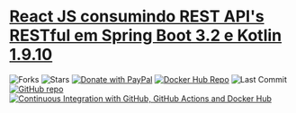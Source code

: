 # [React JS consumindo REST API's RESTful em Spring Boot 3.2 e Kotlin  1.9.10](https://www.udemy.com/course/aprenda-consumir-apis-restful-em-spring-boot-kotlin-com-react-js-axios/?couponCode=GTHB_FLASH_SALE2021)

![Forks](https://img.shields.io/github/forks/leandrocgsi/react-js-spring-boot-kotlin-api)
![Stars](https://img.shields.io/github/stars/leandrocgsi/react-js-spring-boot-kotlin-api)
[![Donate with PayPal](https://img.shields.io/badge/Donate-PayPal-green.svg)](https://www.paypal.com/donate/?hosted_button_id=ZJ4NQJXEKQ63A)
[![Docker Hub Repo](https://img.shields.io/docker/pulls/leandrocgsi/rest-react-kotlin-server.svg)](https://hub.docker.com/repository/docker/leandrocgsi/rest-react-kotlin-server)
![Last Commit](https://img.shields.io/github/last-commit/leandrocgsi/react-js-spring-boot-kotlin-api)
[![GitHub repo](https://img.shields.io/badge/GitHub-Repository-green.svg)](https://github.com/leandrocgsi/react-js-spring-boot-kotlin-api)
[![Continuous Integration with GitHub, GitHub Actions and Docker Hub](https://github.com/leandrocgsi/rest-react-playground/actions/workflows/continuous-integration-kotlin.yml/badge.svg)](https://github.com/leandrocgsi/rest-react-playground/actions/workflows/continuous-integration-kotlin.yml)
